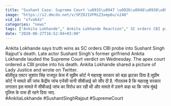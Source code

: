 ```yaml
---
title: "Sushant Case: Supreme Court \u0915\u0947 \u092b\u0948\u0938\u0932\u0947 \u092a\u0930 \u0906\u092f\u093e Ankita Lokhande \u0915\u093e Reaction, \u0915\u0939\u0940 \u092f\u0947 \u092c\u093e\u0924 \u0935\u0928\u0907\u0902\u0921\u093f\u092f\u093e \u0939\u093f\u0902\u0926\u0940"
image: "https://s2.dmcdn.net/v/SPZ0J1VFMiZ3xmp6u/x240"
vid_id: "x7vo64z"
categories: "news"
tags: ["Ankita Lokhande"," Ankita Lokhande Reaction"," SC orders CBI probe"]
date: "2020-08-27T16:52:04+03:00"
---
```

Ankita Lokhande says truth wins as SC orders CBI probe into Sushant Singh Rajput's death. Late actor Sushant Singh's former girlfriend Ankita Lokhande lauded the Supreme Court verdict on Wednesday. The apex court ordered a CBI probe into his death. Ankita Lokhande shared a picture of Lady Justice and wrote on Twitter.    <br>बॉलीवुड एक्‍टर सुशांत सिंह राजपूत केस में सुप्रीम कोर्ट ने महाराष्ट्र सरकार को बड़ा झटका दिया है.सुप्रीम कोर्ट ने मामले की जांच केंद्रीय जांच एजेंसी यानी सीबीआई को सौंप दी है. गौरतलब है कि महाराष्ट्र सरकार लगातार इस मामले में सीबीआई जांच का विरोध कर रही थी और मामले में उसने कहा था कि जांच मुंबई पुलिस के पास ही रहने दिया जाए.    <br>#AnkitaLokhande #SushantSinghRajput #SupremeCourt

